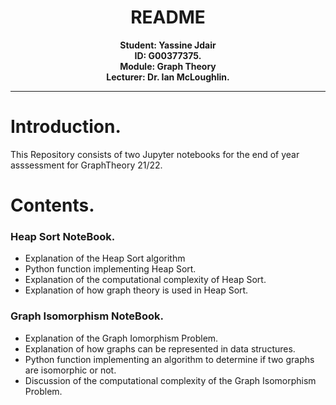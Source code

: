 <h1><center> README </center></h1>

<center>
    <b>Student: Yassine Jdair</b>
    <br>
    <b>ID: G00377375.</b>
    <br>
  <b>Module: Graph Theory</b>
    <br>
    <b>Lecturer: Dr. Ian McLoughlin.</b>
</center>

***

# Introduction.

This Repository consists of two Jupyter notebooks for the end of year asssessment for GraphTheory 21/22.



# Contents.

### Heap Sort NoteBook.

* Explanation of the Heap Sort algorithm
* Python function implementing Heap Sort.
* Explanation of the computational complexity of Heap Sort.
* Explanation of how graph theory is used in Heap Sort.


### Graph Isomorphism NoteBook.

* Explanation of the Graph Iomorphism Problem.
* Explanation of how graphs can be represented in data structures.
* Python function implementing an algorithm to determine if two graphs are isomorphic or not.
* Discussion of the computational complexity of the Graph Isomorphism Problem.


